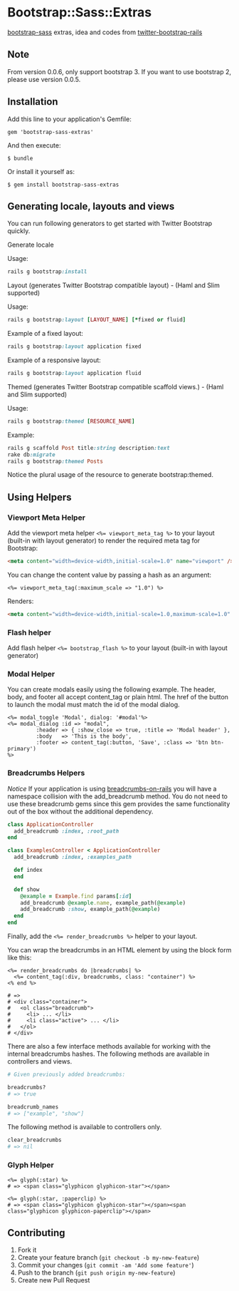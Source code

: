 # Bootstrap::Sass::Extras

[bootstrap-sass][1] extras, idea and codes from [twitter-bootstrap-rails][2]

  [1]: https://github.com/thomas-mcdonald/bootstrap-sass
  [2]: https://github.com/seyhunak/twitter-bootstrap-rails

## Note

From version 0.0.6, only support bootstrap 3. If you want to use bootstrap 2, please use version 0.0.5.

## Installation

Add this line to your application's Gemfile:

    gem 'bootstrap-sass-extras'

And then execute:

    $ bundle

Or install it yourself as:

    $ gem install bootstrap-sass-extras

## Generating locale, layouts and views

You can run following generators to get started with Twitter Bootstrap quickly.

Generate locale


Usage:

```ruby
rails g bootstrap:install
```

Layout (generates Twitter Bootstrap compatible layout) - (Haml and Slim supported)


Usage:

```ruby
rails g bootstrap:layout [LAYOUT_NAME] [*fixed or fluid]
```

Example of a fixed layout:

```ruby
rails g bootstrap:layout application fixed
```

Example of a responsive layout:

```ruby
rails g bootstrap:layout application fluid
```

Themed (generates Twitter Bootstrap compatible scaffold views.) - (Haml and Slim supported)


Usage:

```ruby
rails g bootstrap:themed [RESOURCE_NAME]
```

Example:

```ruby
rails g scaffold Post title:string description:text
rake db:migrate
rails g bootstrap:themed Posts
```

Notice the plural usage of the resource to generate bootstrap:themed.

## Using Helpers

### Viewport Meta Helper
Add the viewport meta helper `<%= viewport_meta_tag %>` to your layout
(built-in with layout generator) to render the required meta tag for Bootstrap:

```html
<meta content="width=device-width,initial-scale=1.0" name="viewport" />
```

You can change the content value by passing a hash as an argument:

```erb
<%= viewport_meta_tag(:maximum_scale => "1.0") %>
```

Renders:

```html
<meta content="width=device-width,initial-scale=1.0,maximum-scale=1.0" name="viewport" />
```

### Flash helper
Add flash helper `<%= bootstrap_flash %>` to your layout (built-in with layout generator)

### Modal Helper
You can create modals easily using the following example. The header, body, and footer all accept content_tag or plain html.
The href of the button to launch the modal must match the id of the modal dialog.

```erb
<%= modal_toggle 'Modal', dialog: '#modal'%>
<%= modal_dialog :id => "modal",
         :header => { :show_close => true, :title => 'Modal header' },
         :body   => 'This is the body',
         :footer => content_tag(:button, 'Save', :class => 'btn btn-primary')
%>
```

### Breadcrumbs Helpers

*Notice* If your application is using [breadcrumbs-on-rails](https://github.com/weppos/breadcrumbs_on_rails) you will have a namespace collision with the add_breadcrumb method.
You do not need to use these breadcrumb gems since this gem provides the same functionality out of the box without the additional dependency.

```ruby
class ApplicationController
  add_breadcrumb :index, :root_path
end
```

```ruby
class ExamplesController < ApplicationController
  add_breadcrumb :index, :examples_path

  def index
  end

  def show
    @example = Example.find params[:id]
    add_breadcrumb @example.name, example_path(@example)
    add_breadcrumb :show, example_path(@example)
  end
end
```

Finally, add the `<%= render_breadcrumbs %>` helper to your layout.

You can wrap the breadcrumbs in an HTML element by using the block form like this:

```erb
<%= render_breadcrumbs do |breadcrumbs| %>
  <%= content_tag(:div, breadcrumbs, class: "container") %>
<% end %>

# =>
# <div class="container">
#   <ol class="breadcrumb">
#     <li> ... </li>
#     <li class="active"> ... </li>
#   </ol>
# </div>
```

There are also a few interface methods available for working with the internal breadcrumbs hashes. The following methods are available in controllers and views.

```ruby
# Given previously added breadcrumbs:

breadcrumbs?
# => true

breadcrumb_names
# => ["example", "show"]
```

The following method is available to controllers only.

```ruby
clear_breadcrumbs
# => nil
```

### Glyph Helper

```erb
<%= glyph(:star) %>
# => <span class="glyphicon glyphicon-star"></span>

<%= glyph(:star, :paperclip) %>
# => <span class="glyphicon glyphicon-star"></span><span class="glyphicon glyphicon-paperclip"></span>
```

## Contributing

1. Fork it
2. Create your feature branch (`git checkout -b my-new-feature`)
3. Commit your changes (`git commit -am 'Add some feature'`)
4. Push to the branch (`git push origin my-new-feature`)
5. Create new Pull Request
